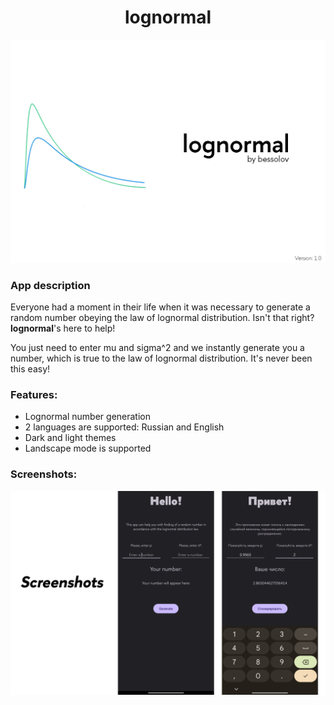 <h1 align="center">lognormal</h1>

<img src="https://raw.githubusercontent.com/bessolof/lognormal/main/media/banner.png?token=GHSAT0AAAAAACQ7NFCWBHCKHTLU33WNA45OZSFDIZA"/>

### App description
Everyone had a moment in their life when it was necessary to generate a random number obeying the law of lognormal distribution. Isn't that right? <b>lognormal</b>'s here to help! 

You just need to enter mu and sigma^2 and we instantly generate you a number, which is true to the law of lognormal distribution. It's never been this easy!

### Features:

- Lognormal number generation
- 2 languages are supported: Russian and English
- Dark and light themes
- Landscape mode is supported

### Screenshots:
<img src="https://raw.githubusercontent.com/bessolof/lognormal/main/media/banner2.png?token=GHSAT0AAAAAACQ7NFCWBLXTHKWST3W6C4WIZSFDJRA"/>


